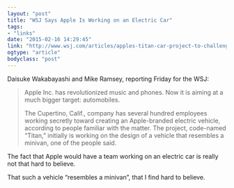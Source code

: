 ```yaml
---
layout: "post"
title: "WSJ Says Apple Is Working on an Electric Car"
tags: 
- "links"
date: "2015-02-16 14:29:45"
link: "http://www.wsj.com/articles/apples-titan-car-project-to-challenge-tesla-1423868072"
ogtype: "article"
bodyclass: "post"
---
```


Daisuke Wakabayashi and Mike Ramsey, reporting Friday for the WSJ:

> Apple Inc. has revolutionized music and phones. Now it is aiming at a much bigger target: automobiles.
>
> The Cupertino, Calif., company has several hundred employees working secretly toward creating an Apple-branded electric vehicle, according to people familiar with the matter. The project, code-named “Titan,” initially is working on the design of a vehicle that resembles a minivan, one of the people said.

The fact that Apple would have a team working on an electric car is really not that hard to believe. 

That such a vehicle “resembles a minivan”, that I find hard to believe.